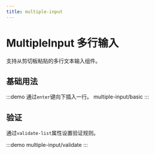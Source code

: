 ```yaml
---
title: multiple-input
---
```


# MultipleInput 多行输入

支持从剪切板粘贴的多行文本输入组件。

## 基础用法

:::demo 通过`enter`键向下插入一行。
multiple-input/basic
:::

## 验证

通过`validate-list`属性设置验证规则。

:::demo
multiple-input/validate
:::
